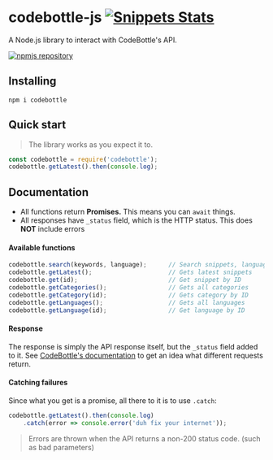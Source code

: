 # codebottle-js [![Snippets Stats](https://codebottle.io/embed/search-badge?keywords=codebottle-js&language=6)](https://codebottle.io/?q=codebottle-js)

A Node.js library to interact with CodeBottle's API.

[![npmjs repository](https://nodei.co/npm/codebottle.png?downloads=true&stars=true)](https://www.npmjs.com/package/codebottle)

Installing
----------

```
npm i codebottle
```

Quick start
--------
> The library works as you expect it to.

```JavaScript
const codebottle = require('codebottle');
codebottle.getLatest().then(console.log);
```

Documentation
--------

- All functions return **Promises.** This means you can `await` things.
- All responses have `_status` field, which is the HTTP status. This does **NOT** include errors

#### Available functions

```JavaScript
codebottle.search(keywords, language);      // Search snippets, language (id) is optional
codebottle.getLatest();                     // Gets latest snippets
codebottle.get(id);                         // Get snippet by ID
codebottle.getCategories();                 // Gets all categories
codebottle.getCategory(id);                 // Gets category by ID
codebottle.getLanguages();                  // Gets all languages
codebottle.getLanguage(id);                 // Get language by ID
```

#### Response

The response is simply the API response itself, but the `_status` field added to it. See [CodeBottle's documentation](https://codebottle.io/api/docs/getting-started) to get an idea what different requests return.

#### Catching failures

Since what you get is a promise, all there to it is to use `.catch`:

```JavaScript
codebottle.getLatest().then(console.log)
    .catch(error => console.error('duh fix your internet'));
```

>Errors are thrown when the API returns a non-200 status code. (such as bad parameters)
